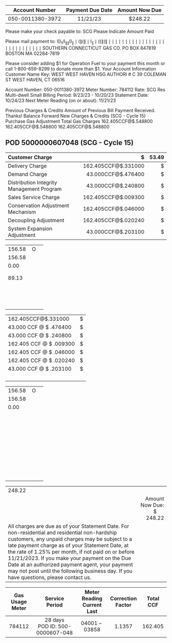 | Account Number | Payment Due Date | Amount Now Due |
| :--: | :--: | :--: |
| 050-0011380-3972 | 11/21/23 | \$248.22 |

Please make your check payable to:
SCG
Please Indicate Amount Paid

Please mail payment to:
$\mathrm{I}\left[\mathrm{I}_{1} / \mathrm{I}_{\| \|}\left(\mathrm{I}_{\|} \mid\left(\|\left(\| \mid \mathrm{I}_{\|} \mid\left(\left(\|\left(\| \mid \mid \mid \mid \mid \mid \mid \mid \mid \mid \mid \mid \mid \mid \mid \mid \mid \mid \mid \mid \mid \mid \mid \mid \mid \mid \mid \mid\right.\right.\right.\right.\right.$ SOUTHERN CONNECTICUT GAS CO. PO BOX 847819 BOSTON MA 02284-7819

Please consider adding $\$ 1$ for Operation Fuel to your payment this month or call 1-800-659-8299 to donate more than \$1.
Your Account Information
Customer Name Key: WEST
WEST HAVEN HSG AUTHORI
\# C
39 COLEMAN ST
WEST HAVEN, CT 06516

Account Number: 050-0011380-3972
Meter Number: 784112
Rate: SCG Res Multi-dwell Small
Billing Period: 9/23/23 - 10/20/23
Statement Date: 10/24/23
Next Meter Reading (on or about): 11/21/23

Previous Charges \& Credits
Amount of Previous Bill
Payment Received. Thanks!
Balance Forward
New Charges \& Credits
(SCG - Cycle 15)
Purchase Gas Adjustment
Total Gas Charges
$162.405 \mathrm{CCF} @ \$ .548800$
$162.405 \mathrm{CCF} @ \$ .548800$
$162.405 \mathrm{CCF} @ \$ .548800$

## POD 5000000607048 (SCG - Cycle 15)

| Customer Charge | $\$$ | 53.49 |
| :-- | --: | --: |
| Delivery Charge | $162.405 \mathrm{CCF} @ \$ .331000$ | $\$$ |
| Demand Charge | $43.000 \mathrm{CCF} @ \$ .476400$ | $\$$ |
| Distribution Integrity Management Program | $43.000 \mathrm{CCF} @ \$ .240800$ | $\$$ |
| Sales Service Charge | $162.405 \mathrm{CCF} @ \$ .009300$ | $\$$ |
| Conservation Adjustment Mechanism | $162.405 \mathrm{CCF} @ \$ .046000$ | $\$$ |
| Decoupling Adjustment | $162.405 \mathrm{CCF} @ \$ .020240$ | $\$$ |
| System Expansion Adjustment | $43.000 \mathrm{CCF} @ \$ .203100$ | $\$$ |


|  |  |
| :-- | --: |
| $156.58 \quad \mathrm{O}$ |  |
| 156.58 |  |
| 0.00 |  |
|  |  |
|  |  |
| 89.13 |  |
|  |  |
|  |  |
|  |  |
|  |  |
|  |  |
|  |  |
|  |  |
|  |  |
|  |  |
|  |  |
|  |  |
|  |  |
|  |  |
|  |  |


|  |  |
| :-- | --: |
| $162.405 \mathrm{CCF} @ \$ .331000$ | $\$$ |
| 43.000 CCF @ \$ .476400 | $\$$ |
| 43.000 CCF @ \$ .240800 | $\$$ |
| 162.405 CCF @ \$ .009300 | $\$$ |
| 162.405 CCF @ \$ .046000 | $\$$ |
| 162.405 CCF @ \$ .020240 | $\$$ |
| 43.000 CCF @ \$ .203100 | $\$$ |
|  |  |
|  |  |
|  |  |
|  |  |


|  |  |
| :-- | --: |
| $156.58 \quad \mathrm{O}$ |  |
| 156.58 |  |
| 0.00 |  |
|  |  |
|  |  |
|  |  |
|  |  |
|  |  |
|  |  |
|  |  |
|  |  |
|  |  |
|  |  |
|  |  |
|  |  |
|  |  |
|  |  |
|  |  |
|  |  |
|  |  |
|  |  |
|  |  |
|  |  |
|  |  |
|  |  |
|  |  |
|  |  |
|  |  |
|  |  |
|  |  |
|  |  |
|  |  |
|  |  |
|  |  |
|  |  |
|  |  |
|  |  |
|  |  |
|  |  |


|  |  |
| :-- | --: |
| $248.22$ |  |
|  | Amount Now Due: \$ $\quad 248.22$ |  |
| All charges are due as of your Statement Date. For non-residential and residential non-hardship customers, any unpaid charges may be subject to a late payment charge as of your Statement Date, at the rate of $1.25 \%$ per month, if not paid on or before 11/21/2023. If you make your payment on the Due Date at an authorized payment agent, your payment may not post until the following business day. If you have questions, please contact us.

| Gas Usage <br> Meter | Service <br> Period | Meter Reading <br> Current Last | Correction <br> Factor | Total CCF |
| :--: | :--: | :--: | :--: | :--: |
| 784112 | 28 days <br> POD ID: 500-0000607-048 | $04001-03858$ | 1.1357 | 162.405 |

